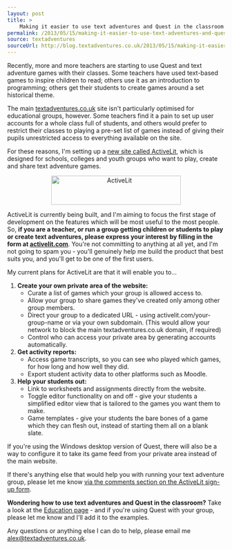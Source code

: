 ```yaml
---
layout: post
title: >
    Making it easier to use text adventures and Quest in the classroom - ActiveLit
permalink: /2013/05/15/making-it-easier-to-use-text-adventures-and-quest-in-the-classroom-activelit/
source: textadventures
sourceUrl: http://blog.textadventures.co.uk/2013/05/15/making-it-easier-to-use-text-adventures-and-quest-in-the-classroom-activelit/
---
```

Recently, more and more teachers are starting to use Quest and text adventure games with their classes. Some teachers have used text-based games to inspire children to read; others use it as an introduction to programming; others get their students to create games around a set historical theme.

The main <a href="http://textadventures.co.uk">textadventures.co.uk</a> site isn't particularly optimised for educational groups, however. Some teachers find it a pain to set up user accounts for a whole class full of students, and others would prefer to restrict their classes to playing a pre-set list of games instead of giving their pupils unrestricted access to everything available on the site.

For these reasons, I'm setting up a <a href="http://activelit.com">new site called ActiveLit</a>, which is designed for schools, colleges and youth groups who want to play, create and share text adventure games.
<p style="text-align:center;"><a href="http://activelit.com"><img class="aligncenter size-medium wp-image-2284" alt="ActiveLit" src="/images/2013/textadventuresblog.files.wordpress.com-2013-05-activelit.png" width="300" height="67" /></a></p>
ActiveLit is currently being built, and I'm aiming to focus the first stage of development on the features which will be most useful to the most people. So, <strong>if you are a teacher, or run a group getting children or students to play or create text adventures, please express your interest by filling in the form at <a href="http://activelit.com">activelit.com</a></strong>. You're not committing to anything at all yet, and I'm not going to spam you - you'll genuinely help me build the product that best suits you, and you'll get to be one of the first users.

My current plans for ActiveLit are that it will enable you to...
<ol>
	<li><strong>Create your own private area of the website:</strong>
<ul>
	<li>Curate a list of games which your group is allowed access to.</li>
	<li>Allow your group to share games they've created only among other group members.</li>
	<li>Direct your group to a dedicated URL - using activelit.com/your-group-name or via your own subdomain. (This would allow your network to block the main textadventures.co.uk domain, if required)</li>
	<li>Control who can access your private area by generating accounts automatically.</li>
</ul>
</li>
	<li><strong>Get activity reports:</strong>
<ul>
	<li>Access game transcripts, so you can see who played which games, for how long and how well they did.</li>
	<li>Export student activity data to other platforms such as Moodle.</li>
</ul>
</li>
	<li><strong>Help your students out:</strong>
<ul>
	<li>Link to worksheets and assignments directly from the website.</li>
	<li>Toggle editor functionality on and off - give your students a simplified editor view that is tailored to the games you want them to make.</li>
	<li>Game templates - give your students the bare bones of a game which they can flesh out, instead of starting them all on a blank slate.</li>
</ul>
</li>
</ol>
If you're using the Windows desktop version of Quest, there will also be a way to configure it to take its game feed from your private area instead of the main website.

If there's anything else that would help you with running your text adventure group, please let me know <a href="http://activelit.com">via the comments section on the ActiveLit sign-up form</a>.

<strong>Wondering how to use text adventures and Quest in the classroom?</strong> Take a look at the <a href="http://textadventures.co.uk/education/">Education page</a> - and if you're using Quest with your group, please let me know and I'll add it to the examples.

Any questions or anything else I can do to help, please email me <a href="mailto:alex@textadventures.co.uk">alex@textadventures.co.uk</a>.